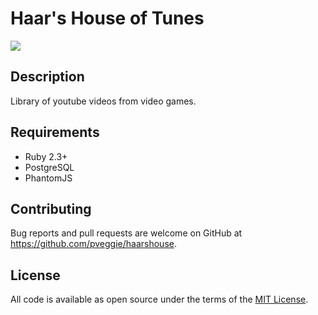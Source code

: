 # Haar's House of Tunes

<img src="https://travis-ci.org/pveggie/haarshouse.svg?branch=master">

## Description

Library of youtube videos from video games.

## Requirements

<ul>
  <li>Ruby 2.3+</li>
  <li>PostgreSQL</li>
  <li>PhantomJS</li>
</ul>

## Contributing

Bug reports and pull requests are welcome on GitHub at https://github.com/pveggie/haarshouse.


## License

All code is available as open source under the terms of the [MIT License](http://opensource.org/licenses/MIT).

